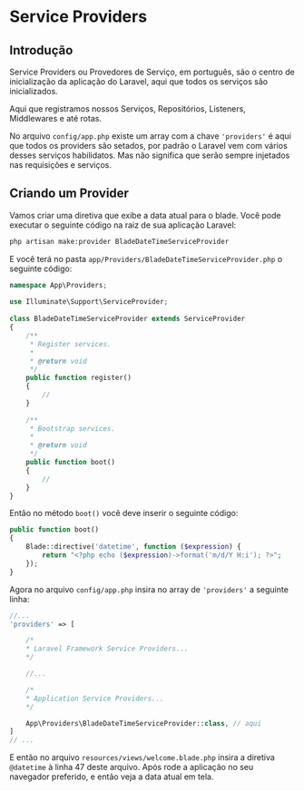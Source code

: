 # Service Providers

## Introdução

Service Providers ou Provedores de Serviço, em português, são o centro de inicialização da aplicação do Laravel, aqui que todos os serviços são inicializados.

Aqui que registramos nossos Serviços, Repositórios, Listeners, Middlewares e até rotas.

No arquivo `config/app.php` existe um array com a chave `'providers'` é aqui que todos os providers são setados, por padrão o Laravel vem com vários desses serviços habilidatos. Mas não significa que serão sempre injetados nas requisições e serviços.

## Criando um Provider

Vamos criar uma diretiva que exibe a data atual para o blade. Você pode executar o seguinte código na raiz de sua aplicação Laravel:

```bash
php artisan make:provider BladeDateTimeServiceProvider
```

E você terá no pasta `app/Providers/BladeDateTimeServiceProvider.php` o seguinte código:

```php
namespace App\Providers;
 
use Illuminate\Support\ServiceProvider;
 
class BladeDateTimeServiceProvider extends ServiceProvider
{
    /**
     * Register services.
     *
     * @return void
     */
    public function register()
    {
        //
    }
 
    /**
     * Bootstrap services.
     *
     * @return void
     */
    public function boot()
    {
        //
    }
}
```

Então no método `boot()` vocẽ deve inserir o seguinte código: 

```php
public function boot() 
{
    Blade::directive('datetime', function ($expression) {
        return "<?php echo ($expression)->format('m/d/Y H:i'); ?>";
    });
}
```

Agora no arquivo `config/app.php` insira no array de `'providers'` a seguinte linha: 

```php
//...
'providers' => [

    /*
    * Laravel Framework Service Providers...
    */

    //...

    /*
    * Application Service Providers...
    */

    App\Providers\BladeDateTimeServiceProvider::class, // aqui
]
// ...
```

E então no arquivo `resources/views/welcome.blade.php` insira a diretiva `@datetime` à linha 47 deste arquivo. Após rode a aplicação no seu navegador preferido, e então veja a data atual em tela.
